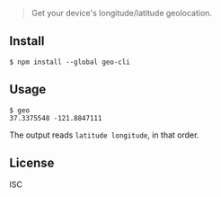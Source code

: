 > Get your device's longitude/latitude geolocation.

## Install

```
$ npm install --global geo-cli
```


## Usage

```
$ geo
37.3375548 -121.8847111
```

The output reads `latitude longitude`, in that order.


## License

ISC

